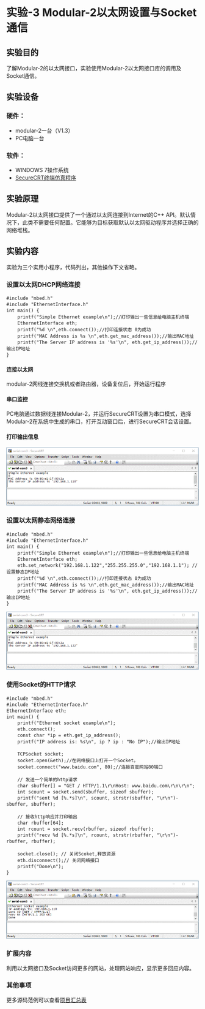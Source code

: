 # 实验-3 Modular-2以太网设置与Socket通信
## 实验目的
了解Modular-2的以太网接口，实验使用Modular-2以太网接口库的调用及Socket通信。
## 实验设备
### 硬件：
+ modular-2一台（V1.3）
+ PC电脑一台
### 软件：
+ WINDOWS 7操作系统
+ [SecureCRT终端仿真程序](https://www.vandyke.com/download/securecrt/download.html)
## 实验原理
Modular-2以太网接口提供了一个通过以太网连接到Internet的C++ API。默认情况下，此类不需要任何配置。它能够为目标获取默认以太网驱动程序并选择正确的网络堆栈。
## 实验内容
实验为三个实用小程序，代码列出，其他操作下文省略。
### 设置以太网DHCP网络连接
```
#include "mbed.h"
#include "EthernetInterface.h"
int main() {
    printf("Simple Ethernet example\n");//打印输出一些信息给电脑主机终端
    EthernetInterface eth;
    printf("%d \n",eth.connect());//打印连接状态 0为成功
    printf("MAC Address is %s \n",eth.get_mac_address());//输出MAC地址
    printf("The Server IP address is '%s'\n", eth.get_ip_address());//输出IP地址
}
```
#### 连接以太网
modular-2网线连接交换机或者路由器，设备复位后，开始运行程序
#### 串口监控
PC电脑通过数据线连接Modular-2，并运行SecureCRT设置为串口模式，选择Modular-2在系统中生成的串口，打开互动窗口后，进行SecureCRT会话设置。
#### 打印输出信息
![串口输出信息DHCP信息](./screenshots/ethernet_dhcp.png)
### 设置以太网静态网络连接
```
#include "mbed.h"
#include "EthernetInterface.h"
int main() {
    printf("Simple Ethernet example\n");//打印输出一些信息给电脑主机终端
    EthernetInterface eth;
    eth.set_network("192.168.1.122","255.255.255.0","192.168.1.1"); //设置静态IP地址
    printf("%d \n",eth.connect());//打印连接状态 0为成功
    printf("MAC Address is %s \n",eth.get_mac_address());//输出MAC地址
    printf("The Server IP address is '%s'\n", eth.get_ip_address());//输出IP地址
}
```
![串口输出信息](./screenshots/ethernet_statics.png)
### 使用Socket的HTTP请求
```
#include "mbed.h"
#include "EthernetInterface.h"
EthernetInterface eth;
int main() {
    printf("Ethernet socket example\n");
    eth.connect();
    const char *ip = eth.get_ip_address();
    printf("IP address is: %s\n", ip ? ip : "No IP");//输出IP地址

    TCPSocket socket;
    socket.open(&eth);//在网络接口上打开一个Socket。
    socket.connect("www.baidu.com", 80);//连接百度网站80端口

    // 发送一个简单的http请求
    char sbuffer[] = "GET / HTTP/1.1\r\nHost: www.baidu.com\r\n\r\n";
    int scount = socket.send(sbuffer, sizeof sbuffer);
    printf("sent %d [%.*s]\n", scount, strstr(sbuffer, "\r\n")-sbuffer, sbuffer);

    // 接收http响应并打印输出
    char rbuffer[64];
    int rcount = socket.recv(rbuffer, sizeof rbuffer);
    printf("recv %d [%.*s]\n", rcount, strstr(rbuffer, "\r\n")-rbuffer, rbuffer);
   
    socket.close(); // 关闭Scoket,释放资源 
    eth.disconnect();// 关闭网络接口
    printf("Done\n");
}
```
![串口输出信息](./screenshots/ethernet_socket_http_request.png)
### 扩展内容
利用以太网接口及Socket访问更多的网站，处理网站响应，显示更多回应内容。

### 其他事项
更多源码范例可以查看[项目汇总表](https://github.com/modular2/modular-2/blob/master/software/readme.md)
